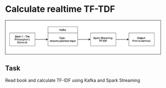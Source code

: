 # Calculate realtime TF-TDF 

![flow](./flow.png)

## Task
Read book and calculate TF-IDF using Kafka and Spark Streaming


